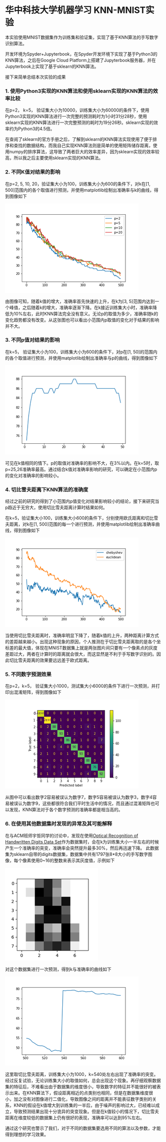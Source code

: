 # 华中科技大学机器学习 KNN-MNIST实验 #

本实验使用MNIST数据集作为训练集和验证集，实现了基于KNN算法的手写数字识别算法。

开发环境为Spyder+Jupyterbook，在Spyder开发环境下实现了基于Python3的KNN算法，之后在Google Cloud Platform上搭建了Jupyterbook服务器，并在Jupyterbook上实现了基于sklearn的KNN算法。

接下来简单总结本次实验的成果

### 1. 使用Python3实现的KNN算法和使用sklearn实现的KNN算法的效率比较 ###
在p=2， k=5， 验证集大小为10000，训练集大小为60000的条件下，使用Python3实现的KNN算法进行一次完整的预测耗时为1小时31分28秒，使用sklearn实现的KNN算法进行一次完整预测的耗时为19分26秒。sklearn实现的效率约为Python3的4.5倍。

在查阅了sklearn的官方手册之后，了解到sklearn的KNN算法实现使用了便于排序和查找的数据结构，而我自己实现KNN算法则是简单的使用矩阵储存距离，使用numpy的排序算法，这导致了两者巨大的效率差异，因为sklearn实现的效率较高，所以我之后主要使用sklearn实现的KNN算法。

### 2. 不同K值对结果的影响 ###
在p=2, 5, 10, 20，验证集大小为100，训练集大小为600的条件下，对k在[1, 500]范围内的各个取值进行预测，并使用matplotlib绘制出准确率与k的曲线，得到图像如下

![k值对结果的影响](res/k.png)

由图像可知，随着k值的增大，准确率首先快速的上升，在k为[3, 5]范围内达到一个峰值，之后随着k的增大，准确率逐渐下降。在k接近训练集大小时，准确率降低为10%左右，此时KNN算法完全没有意义。无论p的取值为多少，准确率随k的变化趋势都没有改变。从这张图也可以看出小范围内p取值的变化对于结果的影响并不大。

### 3. 不同p值对结果的影响 ###
在k=5， 验证集大小为100，训练集大小为600的条件下，对p在[1, 50]的范围内的各个取值进行预测，并使用matplotlib绘制出准确率与p的曲线，得到图像如下

![p值对结果的影响](res/p.png)

可见在k值相同的情下。p的取值对准确率的影响不大，在3%以内。在k=5时，取p=25,26准确率最高。通过结合k值对准确率影响的研究，可以确定在小范围内p的变化对准确率的影响较小。

### 4. 切比雪夫距离下KNN算法的准确度 ###
经过之前的研究的得到了小范围内p值变化对结果影响较小的结论，接下来研究当p趋近于无穷大，使用切比雪夫距离计算时结果如何。

在k=5，验证集大小100，训练集大小600的条件下，分别使用欧氏距离和切比雪夫距离，对k在[1, 500]范围的每一个进行预测，并使用matplotlib绘制出准确率曲线，得到图像如下

![切比雪夫距离与欧式距离](res/chebyshev.png)

当使用切比雪夫距离时，准确率明显下降了，随着k值的上升，两种距离计算方式的差距越来越小。出现这种现象的原因，个人推测在于切比雪夫距离取的是各个坐标差的最大值，体现在MNIST数据集上就是两张图片间只要有一个像素点的灰度差距过大，两者在计算时的距离就会很大，而这显然是不利于手写数字识别的。因此切比雪夫距离的效果要远远差于欧式距离。

### 5. 不同数字预测效果 ###
在p=2，k=5， 验证集大小1000，测试集大小6000的条件下进行一次预测，并打印出混淆矩阵，得到图像如下

![不同数字的预测结果](res/number.png)

从图中可以看出数字2容易被误认为数字7，数字5容易被误认为数字3，数字4容易被误认为数字9，这些都很符合我们平时生活中的情况，而且通过混淆矩阵也可以发现，KNN算法对于各个数字预测的准确率都是相当高的。
### 6. 在使用其他数据集时发现的异常及其可能解释 ###
在与ACM班师宇哲同学的讨论中，发现在使用[Optical Recognition of Handwritten Digits Data Set](https://archive.ics.uci.edu/ml/datasets/Optical+Recognition+of+Handwritten+Digits)作为数据集时，会在k为训练集大小一半左右的时候产生一个准确率的突变，准确率会突然提升最多30%，然后再迅速下降。
此数据集为sklearn自带的digits数据集，数据集中共有1797张8*8大小的手写数字图像，每个像素使用0~16的整数来表示其灰度值，示例如下

![数据示例](res/data.png)

对这个数据集进行一次预测，得到k与准确率的曲线如下

![异常曲线](res/digits.png)

这里取切比雪夫距离，训练集大小为1000，k=540处左右出现了准确率的突变。经过反复试验，无论训练集大小的取值如何，总会出现这个现象。再仔细观察数据集的特征后，不难看出由于数据集的维度很小，导致数字的特征并不能很好的被表示出来。在KNN算法下，假设距离相近的点类别也相同，但是在数据集维度很小，加之没有对图像进行二值化，导致图像之间的距离并不能表征数字类别的关系，KNN的假设在k值增大到训练集的一半后，由于噪声的影响过大，已经难以成立，导致预测结果出现十分诡异的突变现象。但是在k值较小的情况下，切比雪夫距离在维度较低的数据集上仍有很好的表现，准确率可以达到95%左右。

通过这个研究也警示了我们，对于不同的数据集要选用不同的算法以及参数，才能得到理想的学习效果。
